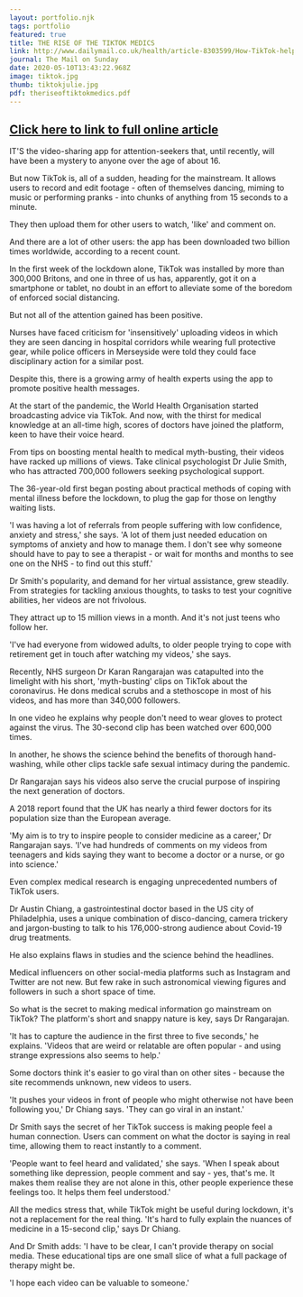 ```yaml
---
layout: portfolio.njk
tags: portfolio
featured: true
title: THE RISE OF THE TIKTOK MEDICS
link: http://www.dailymail.co.uk/health/article-8303599/How-TikTok-help-survive-Covid-19-lockdown
journal: The Mail on Sunday
date: 2020-05-10T13:43:22.968Z
image: tiktok.jpg
thumb: tiktokjulie.jpg
pdf: theriseoftiktokmedics.pdf
---
```

## **[Click here to link to full online article](http://www.dailymail.co.uk/health/article-8303599/How-TikTok-help-survive-Covid-19-lockdown)**[](http://www.dailymail.co.uk/health/article-8303599/How-TikTok-help-survive-Covid-19-lockdown)

IT'S the video-sharing app for attention-seekers that, until recently, will have been a mystery to anyone over the age of about 16.

But now TikTok is, all of a sudden, heading for the mainstream. It allows users to record and edit footage - often of themselves dancing, miming to music or performing pranks - into chunks of anything from 15 seconds to a minute.

They then upload them for other users to watch, 'like' and comment on.

And there are a lot of other users: the app has been downloaded two billion times worldwide, according to a recent count.

In the first week of the lockdown alone, TikTok was installed by more than 300,000 Britons, and one in three of us has, apparently, got it on a smartphone or tablet, no doubt in an effort to alleviate some of the boredom of enforced social distancing.

But not all of the attention gained has been positive.

Nurses have faced criticism for 'insensitively' uploading videos in which they are seen dancing in hospital corridors while wearing full protective gear, while police officers in Merseyside were told they could face disciplinary action for a similar post.

Despite this, there is a growing army of health experts using the app to promote positive health messages.

At the start of the pandemic, the World Health Organisation started broadcasting advice via TikTok. And now, with the thirst for medical knowledge at an all-time high, scores of doctors have joined the platform, keen to have their voice heard.

From tips on boosting mental health to medical myth-busting, their videos have racked up millions of views. Take clinical psychologist Dr Julie Smith, who has attracted 700,000 followers seeking psychological support.

The 36-year-old first began posting about practical methods of coping with mental illness before the lockdown, to plug the gap for those on lengthy waiting lists.

'I was having a lot of referrals from people suffering with low confidence, anxiety and stress,' she says. 'A lot of them just needed education on symptoms of anxiety and how to manage them. I don't see why someone should have to pay to see a therapist - or wait for months and months to see one on the NHS - to find out this stuff.' 

Dr Smith's popularity, and demand for her virtual assistance, grew steadily. From strategies for tackling anxious thoughts, to tasks to test your cognitive abilities, her videos are not frivolous.

They attract up to 15 million views in a month. And it's not just teens who follow her. 

'I've had everyone from widowed adults, to older people trying to cope with retirement get in touch after watching my videos,' she says.

Recently, NHS surgeon Dr Karan Rangarajan was catapulted into the limelight with his short, 'myth-busting' clips on TikTok about the coronavirus. He dons medical scrubs and a stethoscope in most of his videos, and has more than 340,000 followers.

In one video he explains why people don't need to wear gloves to protect against the virus. The 30-second clip has been watched over 600,000 times. 

In another, he shows the science behind the benefits of thorough hand-washing, while other clips tackle safe sexual intimacy during the pandemic.

Dr Rangarajan says his videos also serve the crucial purpose of inspiring the next generation of doctors. 

A 2018 report found that the UK has nearly a third fewer doctors for its population size than the European average. 

'My aim is to try to inspire people to consider medicine as a career,' Dr Rangarajan says. 'I've had hundreds of comments on my videos from teenagers and kids saying they want to become a doctor or a nurse, or go into science.' 

Even complex medical research is engaging unprecedented numbers of TikTok users. 

Dr Austin Chiang, a gastrointestinal doctor based in the US city of Philadelphia, uses a unique combination of disco-dancing, camera trickery and jargon-busting to talk to his 176,000-strong audience about Covid-19 drug treatments. 

He also explains flaws in studies and the science behind the headlines.

Medical influencers on other social-media platforms such as Instagram and Twitter are not new. But few rake in such astronomical viewing figures and followers in such a short space of time.

So what is the secret to making medical information go mainstream on TikTok? The platform's short and snappy nature is key, says Dr Rangarajan. 

'It has to capture the audience in the first three to five seconds,' he explains. 'Videos that are weird or relatable are often popular - and using strange expressions also seems to help.'  

Some doctors think it's easier to go viral than on other sites - because the site recommends unknown, new videos to users. 

'It pushes your videos in front of people who might otherwise not have been following you,' Dr Chiang says. 'They can go viral in an instant.' 

Dr Smith says the secret of her TikTok success is making people feel a human connection. Users can comment on what the doctor is saying in real time, allowing them to react instantly to a comment.

'People want to feel heard and validated,' she says. 'When I speak about something like depression, people comment and say - yes, that's me. It makes them realise they are not alone in this, other people experience these feelings too. It helps them feel understood.' 

All the medics stress that, while TikTok might be useful during lockdown, it's not a replacement for the real thing. 'It's hard to fully explain the nuances of medicine in a 15-second clip,' says Dr Chiang.

And Dr Smith adds: 'I have to be clear, I can't provide therapy on social media. These educational tips are one small slice of what a full package of therapy might be.

'I hope each video can be valuable to someone.'